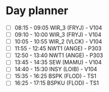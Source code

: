 # Day planner

- [ ] 08:15 - 09:05 WIR_3 (FRYJ) - V104
- [ ] 09:10 - 10:00 WIR_3 (FRYJ) - V104
- [ ] 10:05 - 10:55 WIR_2 (VLCK) - V104
- [ ] 11:55 - 12:45 NWT1 (ANGE) - P303
- [ ] 12:50 - 13:40 NWT1 (ANGE) - P303
- [ ] 13:45 - 14:35 SEW (MAMU) - V104
- [ ] 14:40 - 15:30 INSY (LOIB) - V104
- [ ] 15:35 - 16:25 BSPK (FLOD) - TS1
- [ ] 16:25 - 17:15 BSPKU (FLOD) - TS1

